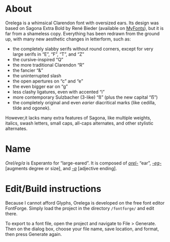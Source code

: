 # About

Orelega is a whimsical Clarendon font with oversized ears. Its design was based on Sagona Extra Bold by René Bieder (available on [MyFonts](https://www.myfonts.com/fonts/rene-bieder/sagona/)), but it is far from a shameless copy. Everything has been redrawn from the ground up, with many new aesthetic changes in letterform, such as:

* the completely slabby serifs without round corners, except for very large serifs in “E”, “F”, “T”, and “Z”
* the cursive-inspired “Q”
* the more traditional Clarendon “R”
* the fancier “&”
* the uninterrupted slash
* the open apertures on “c” and “e”
* the even bigger ear on “g”
* less clashy ligatures, even with accented “i”
* more contemporary Sulzbacher (3-like) “ß” (plus the new capital “ẞ”)
* the completely original and even *earier* diacritical marks (like cedilla, tilde and ogonek).

However,it lacks many extra features of Sagona, like multiple weights, italics, swash letters, small caps, all-caps alternates, and other stylistic alternates.

# Name

*Orel/eg/a* is Esperanto for “large-eared”. It is composed of *[orel-](https://en.wiktionary.org/wiki/orelo#Esperanto)* “ear”, *[-eg-](https://en.wiktionary.org/wiki/-eg-#Esperanto)* [augments degree or size], and *[-a](https://en.wiktionary.org/wiki/-a#Esperanto)* [adjective ending].

# Edit/Build instructions

Because I cannot afford Glyphs, Orelega is developed on the free font editor FontForge. Simply load the project in the directory ``/fontforge/`` and edit there.

To export to a font file, open the project and navigate to File > Generate. Then on the dialog box, choose your file name, save location, and format, then press Generate again.